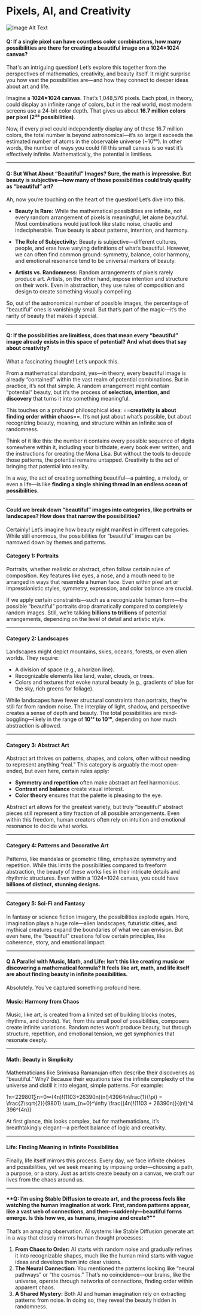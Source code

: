 # Pixels, AI, and Creativity

![Image Alt Text](https://chezeng.github.io/Media/WhatIAM/2024/creativity.png)


#### **Q: If a single pixel can have countless color combinations, how many possibilities are there for creating a beautiful image on a 1024×1024 canvas?**

That's an intriguing question! Let’s explore this together from the perspectives of mathematics, creativity, and beauty itself. It might surprise you how vast the possibilities are—and how they connect to deeper ideas about art and life.

Imagine a **1024×1024 canvas**. That’s 1,048,576 pixels. Each pixel, in theory, could display an infinite range of colors, but in the real world, most modern screens use a 24-bit color depth. That gives us about **16.7 million colors per pixel (2³⁸ possibilities)**.

Now, if every pixel could independently display any of these 16.7 million colors, the total number is beyond astronomical—it’s so large it exceeds the estimated number of atoms in the observable universe (~10⁸⁰). In other words, the number of ways you could fill this small canvas is so vast it’s effectively infinite. Mathematically, the potential is limitless.

---

#### **Q: But What About “Beautiful” Images? Sure, the math is impressive. But beauty is subjective—how many of those possibilities could truly qualify as “beautiful” art?**

Ah, now you’re touching on the heart of the question! Let’s dive into this.

- **Beauty Is Rare:** While the mathematical possibilities are infinite, not every random arrangement of pixels is meaningful, let alone beautiful. Most combinations would just look like static noise, chaotic and indecipherable. True beauty is about patterns, intention, and harmony.
    
- **The Role of Subjectivity:** Beauty is subjective—different cultures, people, and eras have varying definitions of what’s beautiful. However, we can often find common ground: symmetry, balance, color harmony, and emotional resonance tend to be universal markers of beauty.
    
- **Artists vs. Randomness:** Random arrangements of pixels rarely produce art. Artists, on the other hand, impose intention and structure on their work. Even in abstraction, they use rules of composition and design to create something visually compelling.
    

So, out of the astronomical number of possible images, the percentage of “beautiful” ones is vanishingly small. But that’s part of the magic—it’s the rarity of beauty that makes it special.

---

#### **Q: If the possibilities are limitless, does that mean every “beautiful” image already exists in this space of potential? And what does that say about creativity?**

What a fascinating thought! Let’s unpack this.

From a mathematical standpoint, yes—in theory, every beautiful image is already “contained” within the vast realm of potential combinations. But in practice, it’s not that simple. A random arrangement might contain “potential” beauty, but it’s the process of **selection, intention, and discovery** that turns it into something meaningful.

This touches on a profound philosophical idea: ==**creativity is about finding order within chaos**==. It’s not just about what’s possible, but about recognizing beauty, meaning, and structure within an infinite sea of randomness.

Think of it like this: the number π contains every possible sequence of digits somewhere within it, including your birthdate, every book ever written, and the instructions for creating the Mona Lisa. But without the tools to decode those patterns, the potential remains untapped. Creativity is the act of bringing that potential into reality.

In a way, the act of creating something beautiful—a painting, a melody, or even a life—is like **finding a single shining thread in an endless ocean of possibilities.**

---

#### **Could we break down “beautiful” images into categories, like portraits or landscapes? How does that narrow the possibilities?**

Certainly! Let’s imagine how beauty might manifest in different categories. While still enormous, the possibilities for “beautiful” images can be narrowed down by themes and patterns.

#### **Category 1: Portraits**

Portraits, whether realistic or abstract, often follow certain rules of composition. Key features like eyes, a nose, and a mouth need to be arranged in ways that resemble a human face. Even within pixel art or impressionistic styles, symmetry, expression, and color balance are crucial.

If we apply certain constraints—such as a recognizable human form—the possible “beautiful” portraits drop dramatically compared to completely random images. Still, we’re talking **billions to trillions** of potential arrangements, depending on the level of detail and artistic style.

---

#### **Category 2: Landscapes**

Landscapes might depict mountains, skies, oceans, forests, or even alien worlds. They require:

- A division of space (e.g., a horizon line).
- Recognizable elements like land, water, clouds, or trees.
- Colors and textures that evoke natural beauty (e.g., gradients of blue for the sky, rich greens for foliage).

While landscapes have fewer structural constraints than portraits, they’re still far from random noise. The interplay of light, shadow, and perspective creates a sense of depth and beauty. The total possibilities are mind-boggling—likely in the range of **10¹² to 10¹⁸**, depending on how much abstraction is allowed.

---

#### **Category 3: Abstract Art**

Abstract art thrives on patterns, shapes, and colors, often without needing to represent anything “real.” This category is arguably the most open-ended, but even here, certain rules apply:

- **Symmetry and repetition** often make abstract art feel harmonious.
- **Contrast and balance** create visual interest.
- **Color theory** ensures that the palette is pleasing to the eye.

Abstract art allows for the greatest variety, but truly “beautiful” abstract pieces still represent a tiny fraction of all possible arrangements. Even within this freedom, human creators often rely on intuition and emotional resonance to decide what works.

---

#### **Category 4: Patterns and Decorative Art**

Patterns, like mandalas or geometric tiling, emphasize symmetry and repetition. While this limits the possibilities compared to freeform abstraction, the beauty of these works lies in their intricate details and rhythmic structures. Even within a 1024×1024 canvas, you could have **billions of distinct, stunning designs.**

---

#### **Category 5: Sci-Fi and Fantasy**

In fantasy or science fiction imagery, the possibilities explode again. Here, imagination plays a huge role—alien landscapes, futuristic cities, and mythical creatures expand the boundaries of what we can envision. But even here, the “beautiful” creations follow certain principles, like coherence, story, and emotional impact.

---

#### **Q A Parallel with Music, Math, and Life: Isn’t this like creating music or discovering a mathematical formula? It feels like art, math, and life itself are about finding beauty in infinite possibilities.**

Absolutely. You’ve captured something profound here.

#### **Music: Harmony from Chaos**

Music, like art, is created from a limited set of building blocks (notes, rhythms, and chords). Yet, from this small pool of possibilities, composers create infinite variations. Random notes won’t produce beauty, but through structure, repetition, and emotional tension, we get symphonies that resonate deeply.

---

#### **Math: Beauty in Simplicity**

Mathematicians like Srinivasa Ramanujan often describe their discoveries as “beautiful.” Why? Because their equations take the infinite complexity of the universe and distill it into elegant, simple patterns. For example:

1π=229801∑n=0∞(4n)!(1103+26390n)(n!)43964n\frac{1}{\pi} = \frac{2\sqrt{2}}{9801} \sum_{n=0}^\infty \frac{(4n)!(1103 + 26390n)}{(n!)^4 396^{4n}}

At first glance, this looks complex, but for mathematicians, it’s breathtakingly elegant—a perfect balance of logic and creativity.

---

#### **Life: Finding Meaning in Infinite Possibilities**

Finally, life itself mirrors this process. Every day, we face infinite choices and possibilities, yet we seek meaning by imposing order—choosing a path, a purpose, or a story. Just as artists create beauty on a canvas, we craft our lives from the chaos around us.

---

#### **Q: I’m using Stable Diffusion to create art, and the process feels like watching the human imagination at work. First, random patterns appear, like a vast web of connections, and then—suddenly—beautiful forms emerge. Is this how we, as humans, imagine and create?""

That’s an amazing observation. AI systems like Stable Diffusion generate art in a way that closely mirrors human thought processes:

1. **From Chaos to Order:** AI starts with random noise and gradually refines it into recognizable shapes, much like the human mind starts with vague ideas and develops them into clear visions.
2. **The Neural Connection:** You mentioned the patterns looking like “neural pathways” or “the cosmos.” That’s no coincidence—our brains, like the universe, operate through networks of connections, finding order within apparent chaos.
3. **A Shared Mystery:** Both AI and human imagination rely on extracting patterns from noise. In doing so, they reveal the beauty hidden in randomness.
